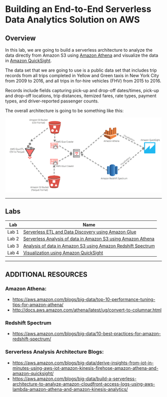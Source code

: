 
# Building an End-to-End Serverless Data Analytics Solution on AWS


## Overview

In this lab, we are going to build a serverless architecture to analyze the data directly from Amazon S3 using [Amazon Athena](https://aws.amazon.com/athena/) and visualize the data in [Amazon QuickSight](https://quicksight.aws/).

The data set that we are going to use is a public data set that includes trip records from all trips completed in Yellow and Green taxis in New York City from 2009 to 2016, and all trips in for-hire vehicles (FHV) from 2015 to 2016.

Records include fields capturing pick-up and drop-off dates/times, pick-up and drop-off locations, trip distances, itemized fares, rate types, payment types, and driver-reported passenger counts.

The overall architecture is going to be something like this:

![architecture-overview.png](images/architectureoverview.png)

---

## Labs

|Lab|Name|
|---|----|
|Lab 1|[Serverless ETL and Data Discovery using Amazon Glue](Lab1/README.md)|
|Lab 2|[Serverless Analysis of data in Amazon S3 using Amazon Athena](Lab3/README.md)|
|Lab 3|[Analysis of data in Amazon S3 using Amazon Redshift Spectrum](Lab2/README.md)|
|Lab 4|[Visualization using Amazon QuickSight](Lab4/README.md)|

---


## **ADDITIONAL RESOURCES**

### Amazon Athena:

- <https://aws.amazon.com/blogs/big-data/top-10-performance-tuning-tips-for-amazon-athena/>
- <http://docs.aws.amazon.com/athena/latest/ug/convert-to-columnar.html>

### Redshift Spectrum
- https://aws.amazon.com/blogs/big-data/10-best-practices-for-amazon-redshift-spectrum/

### Serverless Analysis Architecture Blogs:
- <https://aws.amazon.com/blogs/big-data/derive-insights-from-iot-in-minutes-using-aws-iot-amazon-kinesis-firehose-amazon-athena-and-amazon-quicksight/>
- <https://aws.amazon.com/blogs/big-data/build-a-serverless-architecture-to-analyze-amazon-cloudfront-access-logs-using-aws-lambda-amazon-athena-and-amazon-kinesis-analytics/>
